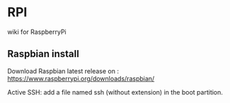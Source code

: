 # RPI
wiki for RaspberryPi


## Raspbian install

Download Raspbian latest release on : https://www.raspberrypi.org/downloads/raspbian/

Active SSH: add a file named ssh (without extension) in the boot partition.
